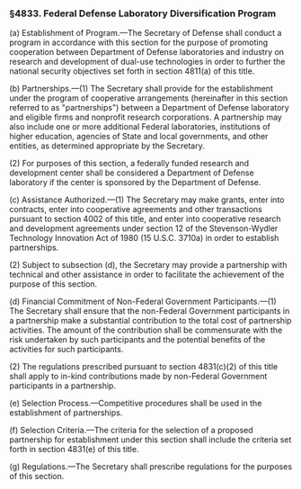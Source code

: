 ### §4833. Federal Defense Laboratory Diversification Program ###

(a) Establishment of Program.—The Secretary of Defense shall conduct a program in accordance with this section for the purpose of promoting cooperation between Department of Defense laboratories and industry on research and development of dual-use technologies in order to further the national security objectives set forth in section 4811(a) of this title.

(b) Partnerships.—(1) The Secretary shall provide for the establishment under the program of cooperative arrangements (hereinafter in this section referred to as "partnerships") between a Department of Defense laboratory and eligible firms and nonprofit research corporations. A partnership may also include one or more additional Federal laboratories, institutions of higher education, agencies of State and local governments, and other entities, as determined appropriate by the Secretary.

(2) For purposes of this section, a federally funded research and development center shall be considered a Department of Defense laboratory if the center is sponsored by the Department of Defense.

(c) Assistance Authorized.—(1) The Secretary may make grants, enter into contracts, enter into cooperative agreements and other transactions pursuant to section 4002 of this title, and enter into cooperative research and development agreements under section 12 of the Stevenson-Wydler Technology Innovation Act of 1980 (15 U.S.C. 3710a) in order to establish partnerships.

(2) Subject to subsection (d), the Secretary may provide a partnership with technical and other assistance in order to facilitate the achievement of the purpose of this section.

(d) Financial Commitment of Non-Federal Government Participants.—(1) The Secretary shall ensure that the non-Federal Government participants in a partnership make a substantial contribution to the total cost of partnership activities. The amount of the contribution shall be commensurate with the risk undertaken by such participants and the potential benefits of the activities for such participants.

(2) The regulations prescribed pursuant to section 4831(c)(2) of this title shall apply to in-kind contributions made by non-Federal Government participants in a partnership.

(e) Selection Process.—Competitive procedures shall be used in the establishment of partnerships.

(f) Selection Criteria.—The criteria for the selection of a proposed partnership for establishment under this section shall include the criteria set forth in section 4831(e) of this title.

(g) Regulations.—The Secretary shall prescribe regulations for the purposes of this section.